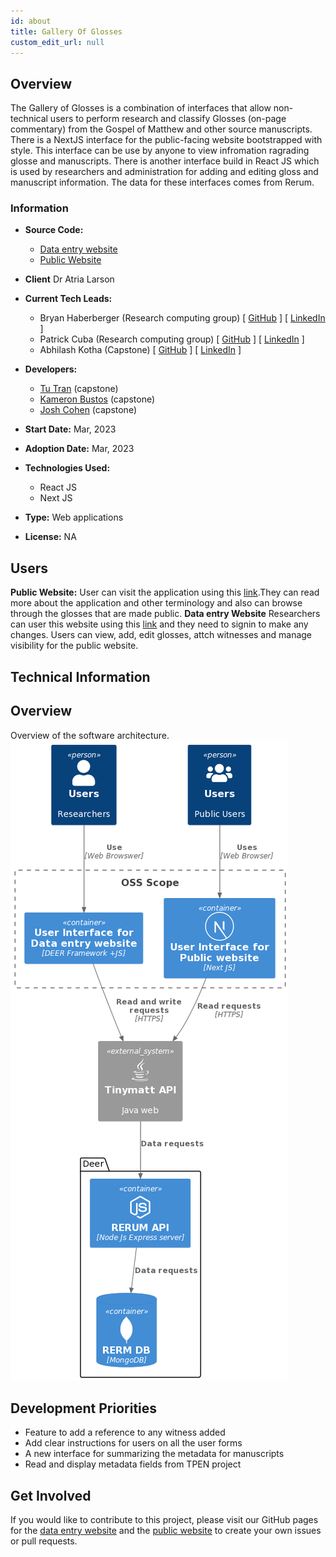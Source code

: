 ```yaml
---
id: about
title: Gallery Of Glosses
custom_edit_url: null
---
```

<!-- A header image is optional; if used should be no greater than 200x600 -->
<!--![Header Alt Text](header.png) -->

## Overview

The Gallery of Glosses is a combination of interfaces that allow non-technical users to perform research and classify Glosses (on-page commentary) from the Gospel of Matthew and other source manuscripts. There is a NextJS interface for the public-facing website bootstrapped with style. This interface can be use by anyone to view infromation ragrading glosse and manuscripts. There is another interface build in React JS which is used by researchers and administration for adding and editing gloss and manuscript information. The data for these interfaces comes from Rerum.


### Information

- **Source Code:**
  - [Data entry website](https://github.com/CenterForDigitalHumanities/glossing-entries)
  - [Public Website](https://github.com/CenterForDigitalHumanities/Gallery-of-Glosses)
- **Client** Dr Atria Larson
- **Current Tech Leads:** 
  - Bryan Haberberger (Research computing group) [ [GitHub](https://github.com/thehabes) ] [ [LinkedIn](https://www.linkedin.com/in/bryan-haberberger-7033a0b3/) ]
  - Patrick Cuba (Research computing group) [ [GitHub](https://github.com/cubap) ] [ [LinkedIn](https://www.linkedin.com/in/patrick-cuba-9539334/) ]
  - Abhilash Kotha (Capstone) [ [GitHub](https://github.com/AbhilashKotha) ] [ [LinkedIn](https://www.linkedin.com/in/abhilashkotha/) ]
- **Developers:**
  - [Tu Tran](https://github.com/TheTuTran) (capstone)
  - [Kameron Bustos](https://github.com/KamBustos) (capstone)
  - [Josh Cohen](https://github.com/cohen-j) (capstone)

- **Start Date:** Mar, 2023 
- **Adoption Date:** Mar, 2023
- **Technologies Used:** 
  - React JS
  - Next JS
- **Type:** Web applications
- **License:** NA

## Users

**Public Website:** User can visit the application using this [link](https://gog-public-site.vercel.app/).They can read more about the application and other terminology and also can browse through the glosses that are made public.
**Data entry Website** Researchers can user this website using this [link](https://glossing.rerum.io/) and they need to signin to make any changes. Users can view, add, edit glosses, attch witnesses and manage visibility for the public website.

## Technical Information

## Overview

Overview of the software architecture.
![Software Architecture](architecture.png)

## Development Priorities

- Feature to add a reference to any witness added
- Add clear instructions for users on all the user forms
- A new interface for summarizing the metadata for manuscripts
- Read and display metadata fields from TPEN project

## Get Involved

If you would like to contribute to this project, please visit our GitHub pages for the [data entry website](https://github.com/CenterForDigitalHumanities/glossing-entries) and the [public website](https://github.com/CenterForDigitalHumanities/Gallery-of-Glosses) to create your own issues or pull requests.